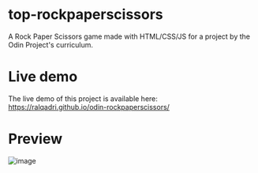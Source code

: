 # top-rockpaperscissors
A Rock Paper Scissors game made with HTML/CSS/JS for a project by the Odin Project's curriculum.

# Live demo
The live demo of this project is available here: https://ralqadri.github.io/odin-rockpaperscissors/

# Preview
![image](https://github.com/ralqadri/odin-rockpaperscissors/assets/57430190/febc843f-c20c-4330-bf37-8e6c8320bfbd)
